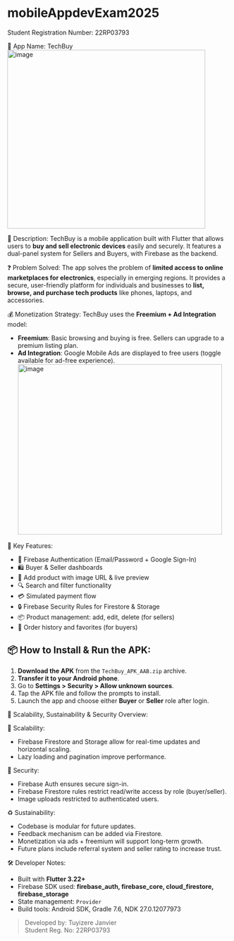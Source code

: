 # mobileAppdevExam2025
Student Registration Number: 22RP03793

📱 App Name: TechBuy
<img width="449" height="406" alt="image" src="https://github.com/user-attachments/assets/fbee0bfc-9f92-4148-a1ae-5e968d2fc13a" />

📝 Description:
TechBuy is a mobile application built with Flutter that allows users to **buy and sell electronic devices** easily and securely. It features a dual-panel system for Sellers and Buyers, with Firebase as the backend.


❓ Problem Solved:
The app solves the problem of **limited access to online marketplaces for electronics**, especially in emerging regions. It provides a secure, user-friendly platform for individuals and businesses to **list, browse, and purchase tech products** like phones, laptops, and accessories.


💰 Monetization Strategy:
TechBuy uses the **Freemium + Ad Integration** model:
- **Freemium**: Basic browsing and buying is free. Sellers can upgrade to a premium listing plan.
- **Ad Integration**: Google Mobile Ads are displayed to free users (toggle available for ad-free experience).
  <img width="463" height="387" alt="image" src="https://github.com/user-attachments/assets/2c83d42e-534d-4652-9bdc-c6ddb95f5f83" />



🚀 Key Features:
- 🔐 Firebase Authentication (Email/Password + Google Sign-In)
- 🛍️ Buyer & Seller dashboards
- 📸 Add product with image URL & live preview
- 🔍 Search and filter functionality
- 💳 Simulated payment flow
- 🔒 Firebase Security Rules for Firestore & Storage
- 📦 Product management: add, edit, delete (for sellers)
- 🧾 Order history and favorites (for buyers)



## 📦 How to Install & Run the APK:

1. **Download the APK** from the `TechBuy_APK_AAB.zip` archive.
2. **Transfer it to your Android phone**.
3. Go to **Settings > Security > Allow unknown sources**.
4. Tap the APK file and follow the prompts to install.
5. Launch the app and choose either **Buyer** or **Seller** role after login.



 🌱 Scalability, Sustainability & Security Overview:

🔄 Scalability:
- Firebase Firestore and Storage allow for real-time updates and horizontal scaling.
- Lazy loading and pagination improve performance.

🔐 Security:
- Firebase Auth ensures secure sign-in.
- Firebase Firestore rules restrict read/write access by role (buyer/seller).
- Image uploads restricted to authenticated users.

 ♻️ Sustainability:
- Codebase is modular for future updates.
- Feedback mechanism can be added via Firestore.
- Monetization via ads + freemium will support long-term growth.
- Future plans include referral system and seller rating to increase trust.



🛠️ Developer Notes:
- Built with **Flutter 3.22+**
- Firebase SDK used: **firebase_auth, firebase_core, cloud_firestore, firebase_storage**
- State management: `Provider`
- Build tools: Android SDK, Gradle 7.6, NDK 27.0.12077973


> Developed by: Tuyizere Janvier  
> Student Reg. No: 22RP03793
